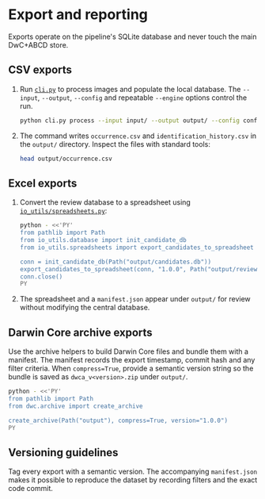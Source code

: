 # Export and reporting

Exports operate on the pipeline's SQLite database and never touch the main DwC+ABCD store.

## CSV exports

1. Run [`cli.py`](../cli.py) to process images and populate the local database. The
   `--input`, `--output`, `--config` and repeatable `--engine` options control the run.

   ```bash
   python cli.py process --input input/ --output output/ --config config/local.toml --engine tesseract
   ```

2. The command writes `occurrence.csv` and `identification_history.csv` in the
   `output/` directory. Inspect the files with standard tools:

   ```bash
   head output/occurrence.csv
   ```

## Excel exports

1. Convert the review database to a spreadsheet using
   [`io_utils/spreadsheets.py`](../io_utils/spreadsheets.py):

   ```bash
   python - <<'PY'
   from pathlib import Path
   from io_utils.database import init_candidate_db
   from io_utils.spreadsheets import export_candidates_to_spreadsheet

   conn = init_candidate_db(Path("output/candidates.db"))
   export_candidates_to_spreadsheet(conn, "1.0.0", Path("output/review.xlsx"))
   conn.close()
   PY
   ```

2. The spreadsheet and a `manifest.json` appear under `output/` for review
   without modifying the central database.

## Darwin Core archive exports

Use the archive helpers to build Darwin Core files and bundle them with a
manifest. The manifest records the export timestamp, commit hash and any filter
criteria. When `compress=True`, provide a semantic version string so the bundle
is saved as `dwca_v<version>.zip` under `output/`.

```bash
python - <<'PY'
from pathlib import Path
from dwc.archive import create_archive

create_archive(Path("output"), compress=True, version="1.0.0")
PY
```

## Versioning guidelines

Tag every export with a semantic version. The accompanying `manifest.json` makes
it possible to reproduce the dataset by recording filters and the exact code
commit.
